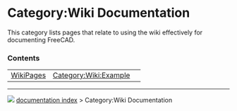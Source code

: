 # Category:Wiki Documentation
This category lists pages that relate to using the wiki effectively for documenting FreeCAD.

### Contents

|     |     |     |
| --- | --- | --- |
| [WikiPages](WikiPages.md) | [Category:Wiki:Example](Category_Wiki_Example.md) |



---
![](images/Right_arrow.png) [documentation index](../README.md) > Category:Wiki Documentation
